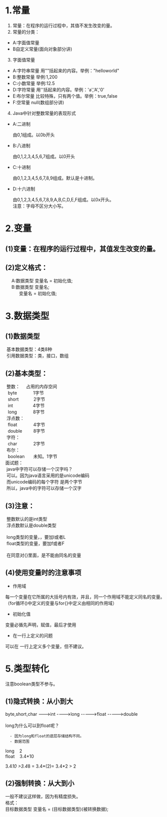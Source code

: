 <a name="gj8aJ"></a>
# 1.常量
1. 常量：在程序的运行过程中，其值不发生改变的量。
1. 常量的分类：
- A:字面值常量
- B自定义常量(面向对象部分讲)
3. 字面值常量
- A:字符串常量 用""括起来的内容。举例："helloworld"
- B:整数常量 举例:1,200
- C:小数常量 举例:12.5
- D:字符常量 用''括起来的内容。举例：'a','A','0'
- E:布尔常量 比较特殊，只有两个值。举例：true,false
- F:空常量 null(数组部分讲)
4. Java中针对整数常量的表现形式
- A:二进制

 	    由0,1组成。以0b开头

- B:八进制

 	    由0,1,2,3,4,5,6,7组成。以0开头

- C:十进制

 	    由0,1,2,3,4,5,6,7,8,9组成。默认是十进制。

- D:十六进制

 	    由0,1,2,3,4,5,6,7,8,9,A,B,C,D,E,F组成。以0x开头。<br /> 	    注意：字母不区分大小写。

# 2.变量
<a name="xUHmU"></a>
## (1)变量：在程序的运行过程中，其值发生改变的量。
<a name="qr8Oo"></a>
## (2)定义格式：
     A:数据类型 变量名 = 初始化值;<br />     B:数据类型 变量名;<br />           变量名 = 初始化值;
<a name="GppAI"></a>

# 3.数据类型
<a name="85aDo"></a>
## (1)数据类型
 基本数据类型：4类8种<br /> 引用数据类型：类，接口，数组
<a name="i097t"></a>
## (2)基本类型：
 整数：    	占用的内存空间<br /> 	byte    	        1字节<br /> 	short            2字节<br /> 	int                4字节<br /> 	long            	8字节<br /> 浮点数：<br /> 	float            	4字节<br /> 	double        	8字节<br /> 字符：<br /> 	char    	        2字节<br /> 布尔：<br /> 	boolean       未知。1字节<br />面试题：<br /> java中字符可以存储一个汉字吗？<br /> 可以。因为java语言采用的是unicode编码<br /> 而unicode编码的每个字符 是两个字节<br /> 所以，java中的字符可以存储一个汉字
<a name="D95rd"></a>
## (3)注意：
 整数默认的是int类型<br /> 浮点数默认是double类型<br /> <br /> long类型的变量，，要加l或者L<br /> float类型的变量，要加f或者F<br /> <br /> 在同意对{}里面，是不能由同名的变量
<a name="kSJqZ"></a>
## (4)使用变量时的注意事项

  - 作用域

每一个变量在它所属的大括号内有效，并且，同一个作用域不能定义同名的变量。<br />（for循环()中定义的变量与for{}中定义由相同的作用域）

  - 初始化值

变量必循先声明，赋值，最后才使用

  - 在一行上定义的问题

可以在 一行上定义多个变量，但不建议。
<a name="dLNJL"></a>
# 5.类型转化
注意boolean类型不参与。
<a name="uwI5t"></a>
## (1)隐式转换：从小到大
byte,short,char --->int ---->long ----->float ----->double<br />
<br />long为什么可以到float呢？

      - 因为long和float的底层存储结构不同。
      - 数据范围

long    2<br />float    3.4*10

3.4*10 >3.4*8 = 3.4*(2)= 3.4*2 > 2

<a name="N1NAP"></a>
## (2)强制转换：从大到小
一般不建议这样做，因为有精度损失。<br />格式：<br />目标数据类型 变量名 = (目标数据类型)(被转换数据);
<a name="emlDM"></a>

